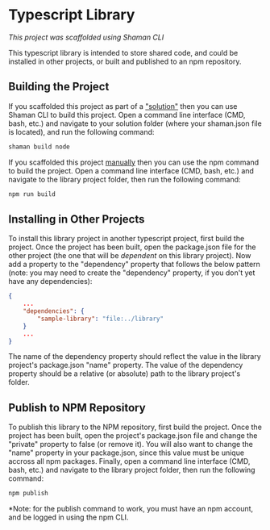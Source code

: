 # Typescript Library
*This project was scaffolded using Shaman CLI*

This typescript library is intended to store shared code, and could be installed in other projects, or built and published to an npm repository. 

## Building the Project

If you scaffolded this project as part of a ["solution"](https://www.npmjs.com/package/shaman-cli#scaffold-solution-command) then you can use Shaman CLI to build this project. Open a command line interface (CMD, bash, etc.) and navigate to your solution folder (where your shaman.json file is located), and run the following command:

```sh
shaman build node
```

If you scaffolded this project [manually](https://www.npmjs.com/package/shaman-cli#scaffold-command) then you can use the npm command to build the project. Open a command line interface (CMD, bash, etc.) and navigate to the library project folder, then run the following command:

```sh
npm run build
```

## Installing in Other Projects

To install this library project in another typescript project, first build the project. Once the project has been built, open the package.json file for the other project (the one that will be *dependent* on this library project). Now add a property to the "dependency" property that follows the below pattern (note: you may need to create the "dependency" property, if you don't yet have any dependencies):

```json
{
    ...
    "dependencies": {
        "sample-library": "file:../library"
    }
    ...
}
```

The name of the dependency property should reflect the value in the library project's package.json "name" property. The value of the dependency property should be a relative (or absolute) path to the library project's folder.

## Publish to NPM Repository

To publish this library to the NPM repository, first build the project. Once the project has been built, open the project's package.json file and change the "private" property to false (or remove it). You will also want to change the "name" property in your package.json, since this value must be unique accross all npm packages. Finally, open a command line interface (CMD, bash, etc.) and navigate to the library project folder, then run the following command:

```sh
npm publish
```

*Note: for the publish command to work, you must have an npm account, and be logged in using the npm CLI.